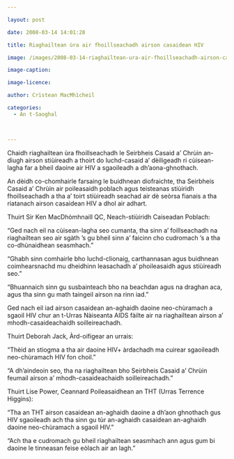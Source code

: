 ```yaml
---

layout: post

date: 2008-03-14 14:01:28

title: Riaghailtean ùra air fhoillseachadh airson casaidean HIV

image: /images/2008-03-14-riaghailtean-ura-air-fhoillseachadh-airson-casaidean-hiv.webp

image-caption:

image-licence:

author: Crìstean MacMhìcheil

categories:
  - An t-Saoghal
  


---
```


Chaidh riaghailtean ùra fhoillseachadh le Seirbheis Casaid a’ Chrùin an-diugh airson stiùireadh a thoirt do luchd-casaid a’ dèiligeadh ri cùisean-lagha far a bheil daoine air HIV a sgaoileadh a dh’aona-ghnothach.

<!--more-->

An dèidh co-chomhairle farsaing le buidhnean diofraichte, tha Seirbheis Casaid a’ Chrùin air poileasaidh poblach agus teisteanas stiùiridh fhoillseachadh a tha a’ toirt stiùireadh seachad air dè seòrsa fianais a tha riatanach airson casaidean HIV a dhol air adhart.

Thuirt Sir Ken MacDhòmhnaill QC, Neach-stiùiridh Caiseadan Poblach:

“Ged nach eil na cùisean-lagha seo cumanta, tha sinn a’ foillseachadh na riaghailtean seo air sgàth ’s gu bheil sinn a’ faicinn cho cudromach ’s a tha co-dhùnaidhean seasmhach.”

“Ghabh sinn comhairle bho luchd-clionaig, carthannasan agus buidhnean coimhearsnachd mu dheidhinn leasachadh a’ phoileasaidh agus stiùireadh seo.”

“Bhuannaich sinn gu susbainteach bho na beachdan agus na draghan aca, agus tha sinn gu math taingeil airson na rinn iad.”

Ged nach eil iad airson casaidean an-aghaidh daoine neo-chùramach a sgaoil HIV chur an t-Urras Nàiseanta AIDS fàilte air na riaghailtean airson a’ mhodh-casaideachaidh soilleireachadh.

Thuirt Deborah Jack, Àrd-oifigear an urrais:

“Thèid an stiogma a tha air daoine HIV+ àrdachadh ma cuirear sgaoileadh neo-chùramach HIV fon choil.”

“A dh’aindeoin seo, tha na riaghailtean bho Seirbheis Casaid a’ Chrùin feumail airson a’ mhodh-casaideachaidh soilleireachadh.”

Thuirt Lise Power, Ceannard Poileasaidhean an THT (Urras Terrence Higgins):

“Tha an THT airson casaidean an-aghaidh daoine a dh’aon ghnothach gus HIV sgaoileadh ach tha sinn gu tùr an-aghaidh casaidean an-aghaidh daoine neo-chùramach a sgaoil HIV.”

“Ach tha e cudromach gu bheil riaghailtean seasmhach ann agus gum bi daoine le tinneasan feise eòlach air an lagh.”
